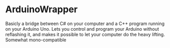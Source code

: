 ArduinoWrapper
==============

Basicly a bridge between C# on your computer and a C++ program running on your Arduino Uno. Lets you control and program your Arduino without reflashing it, and makes it possible to let your computer do the heavy lifting. Somewhat mono-compatible

